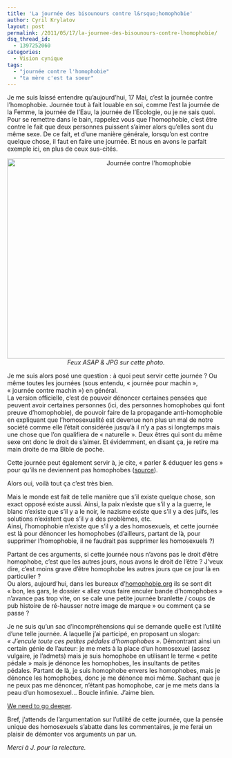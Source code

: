 ```yaml
---
title: 'La journée des bisounours contre l&rsquo;homophobie'
author: Cyril Krylatov
layout: post
permalink: /2011/05/17/la-journee-des-bisounours-contre-lhomophobie/
dsq_thread_id:
  - 1397252060
categories:
  - Vision cynique
tags:
  - "journée contre l'homophobie"
  - "ta mère c'est ta soeur"
---
```

Je me suis laissé entendre qu&rsquo;aujourd&rsquo;hui, 17 Mai, c&rsquo;est la journée contre l&rsquo;homophobie. Journée tout à fait louable en soi, comme l&rsquo;est la journée de la Femme, la journée de l&rsquo;Eau, la journée de l&rsquo;Ecologie, ou je ne sais quoi. Pour se remettre dans le bain, rappelez vous que l&rsquo;homophobie, c&rsquo;est être contre le fait que deux personnes puissent s&rsquo;aimer alors qu&rsquo;elles sont du même sexe. De ce fait, et d&rsquo;une manière générale, lorsqu&rsquo;on est contre quelque chose, il faut en faire une journée. Et nous en avons le parfait exemple ici, en plus de ceux sus-cités.

<p style="text-align:center;">
  <a href="http://blog.c-krylatov.com/2011/05/17/la-journee-des-bisounours-contre-lhomophobie/journee_contre_homophobie/" rel="attachment wp-att-91"><img src="http://blog.c-krylatov.com/wp-content/uploads/2011/05/journee_contre_homophobie.jpg" alt="Journée contre l&#039;homophobie" title="Journée contre l&#039;homophobie" width="640" height="463" class="size-full wp-image-91" /></a><br /><em>Feux ASAP & JPG sur cette photo.</em>
</p>

<!--more-->

Je me suis alors posé une question : à quoi peut servir cette journée ? Ou même toutes les journées (sous entendu, &laquo;&nbsp;journée pour machin&nbsp;&raquo;, &laquo;&nbsp;journée contre machin&nbsp;&raquo;) en général.  
La version officielle, c&rsquo;est de pouvoir dénoncer certaines pensées que peuvent avoir certaines personnes (ici, des personnes homophobes qui font preuve d&rsquo;homophobie), de pouvoir faire de la propagande anti-homophobie en expliquant que l&rsquo;homosexualité est devenue non plus un mal de notre société comme elle l&rsquo;était considérée jusqu&rsquo;à il n&rsquo;y a pas si longtemps mais une chose que l&rsquo;on qualifiera de &laquo;&nbsp;naturelle&nbsp;&raquo;. Deux êtres qui sont du même sexe ont donc le droit de s&rsquo;aimer. Et évidemment, en disant ça, je retire ma main droite de ma Bible de poche.

Cette journée peut également servir à, je cite, &laquo;&nbsp;parler & éduquer les gens&nbsp;&raquo; pour qu&rsquo;ils ne deviennent pas homophobes ([source][1]).

Alors oui, voilà tout ça c&rsquo;est très bien.

Mais le monde est fait de telle manière que s&rsquo;il existe quelque chose, son exact opposé existe aussi. Ainsi, la paix n&rsquo;existe que s&rsquo;il y a la guerre, le blanc n&rsquo;existe que s&rsquo;il y a le noir, le nazisme existe que s&rsquo;il y a des juifs, les solutions n&rsquo;existent que s&rsquo;il y a des problèmes, etc.  
Ainsi, l&rsquo;homophobie n&rsquo;existe que s&rsquo;il y a des homosexuels, et cette journée est là pour dénoncer les homophobes (d&rsquo;ailleurs, partant de là, pour supprimer l&rsquo;homophobie, il ne faudrait pas supprimer les homosexuels ?)

Partant de ces arguments, si cette journée nous n&rsquo;avons pas le droit d&rsquo;être homophobe, c&rsquo;est que les autres jours, nous avons le droit de l&rsquo;être ? J&rsquo;veux dire, c&rsquo;est moins grave d&rsquo;être homophobe les autres jours que ce jour là en particulier ?  
Ou alors, aujourd&rsquo;hui, dans les bureaux d&rsquo;[homophobie.org][2] ils se sont dit &laquo;&nbsp;bon, les gars, le dossier &laquo;&nbsp;allez vous faire enculer bande d&rsquo;homophobes&nbsp;&raquo; n&rsquo;avance pas trop vite, on se cale une petite journée branlette / coups de pub histoire de ré-hausser notre image de marque&nbsp;&raquo; ou comment ça se passe ?

Je ne suis qu&rsquo;un sac d&rsquo;incompréhensions qui se demande quelle est l&rsquo;utilité d&rsquo;une telle journée. A laquelle j&rsquo;ai participé, en proposant un slogan: *&laquo;&nbsp;J&rsquo;encule toute ces petites pédales d&rsquo;homophobes&nbsp;&raquo;*. Démontrant ainsi un certain génie de l&rsquo;auteur: je me mets à la place d&rsquo;un homosexuel (assez vulgaire, je l&rsquo;admets) mais je suis homophobe en utilisant le terme &laquo;&nbsp;petite pédale&nbsp;&raquo; mais je dénonce les homophobes, les insultants de petites pédales. Partant de là, je suis homophobe envers les homophobes, mais je dénonce les homophobes, donc je me dénonce moi même. Sachant que je ne peux pas me dénoncer, n&rsquo;étant pas homophobe, car je me mets dans la peau d&rsquo;un homosexuel&#8230; Boucle infinie. J&rsquo;aime bien.

[We need to go deeper][3].

Bref, j&rsquo;attends de l&rsquo;argumentation sur l&rsquo;utilité de cette journée, que la pensée unique des homosexuels s’abatte dans les commentaires, je me ferai un plaisir de démonter vos arguments un par un.

*Merci à J. pour la relecture.*

 [1]: http://twitter.com/#!/mygreg/statuses/70455656238432256
 [2]: http://www.homophobie.org/
 [3]: http://s-ak.buzzfed.com/static/imagebuzz/web03/2010/8/9/15/we-need-to-go-deeper-25325-1281381389-18.jpg